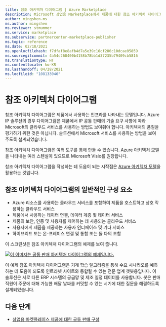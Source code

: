 ```yaml
---
title: 참조 아키텍처 다이어그램 | Azure Marketplace
description: Microsoft 상업용 Marketplace에서 제품에 대한 참조 아키텍처 다이어그램을 만드는 방법입니다.
author: mingshen-ms
ms.author: mingshen
ms.reviewer: stmummer
ms.service: marketplace
ms.subservice: partnercenter-marketplace-publisher
ms.topic: reference
ms.date: 02/18/2021
ms.openlocfilehash: f7dfaf8e8afb4d7a5e39c16cf280c10dcae05859
ms.sourcegitcommit: 4a54c268400b4158b78bb1d37235b79409cb5816
ms.translationtype: HT
ms.contentlocale: ko-KR
ms.lasthandoff: 04/28/2021
ms.locfileid: "108133046"
---
```

# <a name="reference-architecture-diagram"></a>참조 아키텍처 다이어그램

참조 아키텍처 다이어그램은 제품에서 사용하는 인프라를 나타내는 모델입니다. Azure IP 솔루션의 경우 다이어그램은 제품에서 IP 공동 판매의 기술 요구 사항에 따라 Microsoft의 클라우드 서비스를 사용하는 방법도 보여줘야 합니다. 아키텍처의 품질을 평가하기 위한 것은 아닙니다. 솔루션에서 Microsoft 서비스를 사용하는 방법을 보여 주도록 설계되었습니다.

참조 아키텍처 다이어그램은 여러 도구를 통해 만들 수 있습니다. Azure 아키텍처 모델을 나타내는 여러 스텐실이 있으므로 Microsoft Visio를 권장합니다.

참조 아키텍처 다이어그램을 작성하는 데 도움이 되는 시작점은 [Azure 아키텍처 모델](/azure/architecture/browse/)을 활용하는 것입니다.

## <a name="typical-components-of-a-reference-architecture-diagram"></a>참조 아키텍처 다이어그램의 일반적인 구성 요소

- Azure 리소스를 사용하는 클라우드 서비스를 포함하여 제품을 호스트하고 상호 작용하는 클라우드 서비스
- 제품에서 사용하는 데이터 연결, 데이터 계층 및 데이터 서비스
- 제품의 보안, 인증 및 사용자를 제어하는 데 사용되는 클라우드 서비스
- 사용자에게 제품을 제공하는 사용자 인터페이스 및 기타 서비스
- 하이브리드 또는 온-프레미스 연결 및 통합 또는 둘 다의 조합

이 스크린샷은 참조 아키텍처 다이어그램의 예제를 보여 줍니다.

[![이 이미지는 공동 판매 아키텍처 다이어그램의 예제입니다.](./media/co-sell/co-sell-arch-diagram.png)](./media/co-sell/co-sell-arch-diagram.png#lightbox)

이 예제 참조 아키텍처 다이어그램은 기계 학습 알고리즘을 통해 수요 시나리오를 예측하는 데 도움이 되도록 인트라넷 사이트와 통합될 수 있는 전문 업계 챗봇용입니다. 이 솔루션은 서로 다른 ERP 시스템의 공급망 및 제조 일정 데이터를 사용합니다. 봇은 판매 직원이 주문에 대해 가능한 배달 날짜를 커밋할 수 있는 시기에 대한 질문을 해결하도록 설계되었습니다.

## <a name="next-steps"></a>다음 단계

- [상업용 마켓플레이스 제품에 대한 공동 판매 구성](./co-sell-configure.md)